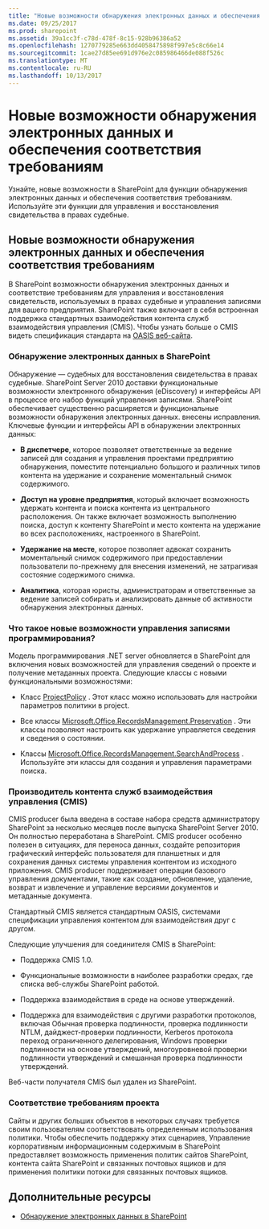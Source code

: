 ```yaml
---
title: "Новые возможности обнаружения электронных данных и обеспечения соответствия требованиям"
ms.date: 09/25/2017
ms.prod: sharepoint
ms.assetid: 39a1cc3f-c78d-478f-8c15-928b96386a52
ms.openlocfilehash: 1270779285e663dd4058475898f997e5c8c66e14
ms.sourcegitcommit: 1cae27d85ee691d976e2c085986466de088f526c
ms.translationtype: MT
ms.contentlocale: ru-RU
ms.lasthandoff: 10/13/2017
---
```

# <a name="whats-new-in-sharepoint-ediscovery-and-compliance"></a>Новые возможности обнаружения электронных данных и обеспечения соответствия требованиям
Узнайте, новые возможности в SharePoint для функции обнаружения электронных данных и обеспечения соответствия требованиям. Используйте эти функции для управления и восстановления свидетельства в правах судебные.
## <a name="whats-new-in-sharepoint-ediscovery-and-compliance"></a>Новые возможности обнаружения электронных данных и обеспечения соответствия требованиям

В SharePoint возможности обнаружения электронных данных и соответствие требованиям для управления и восстановления свидетельств, используемых в правах судебные и управления записями для вашего предприятия. SharePoint также включает в себя встроенная поддержка стандартных взаимодействия контента служб взаимодействия управления (CMIS). Чтобы узнать больше о CMIS видеть спецификация стандарта на [OASIS веб-сайта](https://www.oasis-open.org/committees/tc_home.php?wg_abbrev=cmis).
  
    
    

### <a name="ediscovery-in-sharepoint"></a>Обнаружение электронных данных в SharePoint

Обнаружение — судебных для восстановления свидетельства в правах судебные. SharePoint Server 2010 доставки функциональные возможности электронного обнаружения (eDiscovery) и интерфейсы API в процессе его набор функций управления записями. SharePoint обеспечивает существенно расширяется и функциональные возможности обнаружения электронных данных. внесены исправления. Ключевые функции и интерфейсы API в обнаружении электронных данных:
  
    
    

- **В диспетчере**, которое позволяет ответственные за ведение записей для создания и управления проектами предприятию обнаружения, поместите потенциально большого и различных типов контента на удержание и сохранение моментальный снимок содержимого.
    
  
- **Доступ на уровне предприятия**, который включает возможность удержать контента и поиска контента из центрального расположения. Он также включает возможность выполнению поиска, доступ к контенту SharePoint и место контента на удержание во всех расположениях, настроенного в SharePoint.
    
  
- **Удержание на месте**, которое позволяет адвокат сохранить моментальный снимок содержимого при предоставлении пользователи по-прежнему для внесения изменений, не затрагивая состояние содержимого снимка.
    
  
- **Аналитика**, которая юристы, администраторам и ответственные за ведение записей собирать и анализировать данные об активности обнаружения электронных данных.
    
  

### <a name="whats-new-with-records-management-programmability"></a>Что такое новые возможности управления записями программирования?

Модель программирования .NET server обновляется в SharePoint для включения новых возможностей для управления сведений о проекте и получение метаданных проекта. Следующие классы с новыми функциональными возможностями:
  
    
    

- Класс  [ProjectPolicy](https://msdn.microsoft.com/library/Microsoft.Office.RecordsManagement.InformationPolicy.ProjectPolicy.aspx) . Этот класс можно использовать для настройки параметров политики в project.
    
  
- Все классы  [Microsoft.Office.RecordsManagement.Preservation](https://msdn.microsoft.com/library/Microsoft.Office.RecordsManagement.Preservation.aspx) . Эти классы позволяют настроить как удержание управляется сведения и сведения о состоянии.
    
  
- Классы  [Microsoft.Office.RecordsManagement.SearchAndProcess](https://msdn.microsoft.com/library/Microsoft.Office.RecordsManagement.SearchAndProcess.aspx) . Используйте эти классы для создания и управления параметрами поиска.
    
  

### <a name="the-content-management-interoperability-services-cmis-producer"></a>Производитель контента служб взаимодействия управления (CMIS)

CMIS producer была введена в составе набора средств администратору SharePoint за несколько месяцев после выпуска SharePoint Server 2010. Он полностью переработана в SharePoint. CMIS producer особенно полезен в ситуациях, для переноса данных, создайте репозитория графический интерфейс пользователя для планшетных и для сохранения данных системы управления контентом из исходного приложения. CMIS producer поддерживает операции базового управления документами, такие как создание, обновление, удаление, возврат и извлечение и управление версиями документов и метаданные документа.
  
    
    
Стандартный CMIS является стандартным OASIS, системами спецификации управления контентом для взаимодействия друг с другом.
  
    
    
Следующие улучшения для соединителя CMIS в SharePoint:
  
    
    

- Поддержка CMIS 1.0.
    
  
- Функциональные возможности в наиболее разработки средах, где списка веб-службы SharePoint работой.
    
  
- Поддержка взаимодействия в среде на основе утверждений.
    
  
- Поддержка для взаимодействия с другими разработки протоколов, включая Обычная проверка подлинности, проверка подлинности NTLM, дайджест-проверки подлинности, Kerberos протокола переход ограниченного делегирования, Windows проверки подлинности на основе утверждений, многоуровневой проверки подлинности утверждений и смешанная проверка подлинности утверждений.
    
  
Веб-части получателя CMIS был удален из SharePoint.
  
    
    

### <a name="project-compliance"></a>Соответствие требованиям проекта

Сайты и других больших объектов в некоторых случаях требуется своим пользователям соответствовать определенным использования политики. Чтобы обеспечить поддержку этих сценариев, Управление корпоративным информационным содержимым в SharePoint предоставляет возможность применения политик сайтов SharePoint, контента сайта SharePoint и связанных почтовых ящиков и для применения политики потоки для связанных почтовых ящиков.
  
    
    

## <a name="additional-resources"></a>Дополнительные ресурсы
<a name="bk_addresources"> </a>


-  [Обнаружение электронных данных в SharePoint](ediscovery-in-sharepoint.md)
    
  

